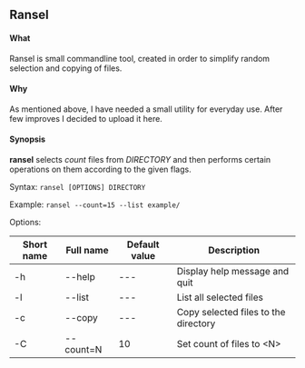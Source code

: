 ## Ransel

#### What

Ransel is small commandline tool, created in order to simplify random selection and copying of files.

#### Why

As mentioned above, I have needed a small utility for everyday use. After few improves I decided to upload it here.

#### Synopsis

**ransel** selects *count* files from *DIRECTORY* and then performs certain operations on them according to the given flags.

Syntax:
`ransel [OPTIONS] DIRECTORY`

Example:
`ransel --count=15 --list example/`

Options:

| Short name | Full name | Default value | Description |
| ---  | --- | --- | --- |
| -h | --help | --- | Display help message and quit |
| -l | --list | --- | List all selected files |
| -c | --copy | --- | Copy selected files to the directory |
| -C | --count=N | 10 | Set count of files to \<N\> |
